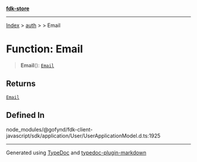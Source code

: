 [**fdk-store**](../../../README.md)
***

[Index](../../../API.md) > [auth](../../README.md) > [<internal>](../README.md) > Email

# Function: Email

> **Email**(): [`Email`](../type-aliases/type-alias.Email.md)

## Returns

[`Email`](../type-aliases/type-alias.Email.md)

## Defined In

node\_modules/@gofynd/fdk-client-javascript/sdk/application/User/UserApplicationModel.d.ts:1925

***
Generated using [TypeDoc](https://typedoc.org/) and [typedoc-plugin-markdown](https://www.npmjs.com/package/typedoc-plugin-markdown)
